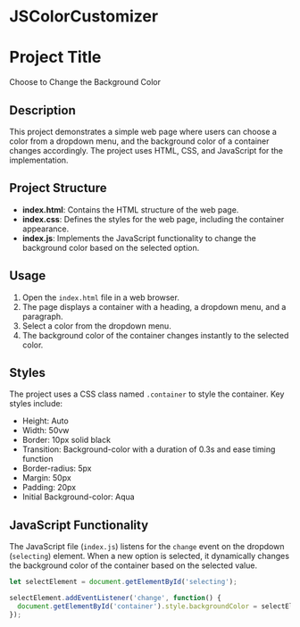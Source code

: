 # JSColorCustomizer
# Project Title

Choose to Change the Background Color

## Description

This project demonstrates a simple web page where users can choose a color from a dropdown menu, and the background color of a container changes accordingly. The project uses HTML, CSS, and JavaScript for the implementation.

## Project Structure

- **index.html**: Contains the HTML structure of the web page.
- **index.css**: Defines the styles for the web page, including the container appearance.
- **index.js**: Implements the JavaScript functionality to change the background color based on the selected option.

## Usage

1. Open the `index.html` file in a web browser.
2. The page displays a container with a heading, a dropdown menu, and a paragraph.
3. Select a color from the dropdown menu.
4. The background color of the container changes instantly to the selected color.

## Styles

The project uses a CSS class named `.container` to style the container. Key styles include:

- Height: Auto
- Width: 50vw
- Border: 10px solid black
- Transition: Background-color with a duration of 0.3s and ease timing function
- Border-radius: 5px
- Margin: 50px
- Padding: 20px
- Initial Background-color: Aqua

## JavaScript Functionality

The JavaScript file (`index.js`) listens for the `change` event on the dropdown (`selecting`) element. When a new option is selected, it dynamically changes the background color of the container based on the selected value.

```javascript
let selectElement = document.getElementById('selecting');

selectElement.addEventListener('change', function() {
  document.getElementById('container').style.backgroundColor = selectElement.value;
});
